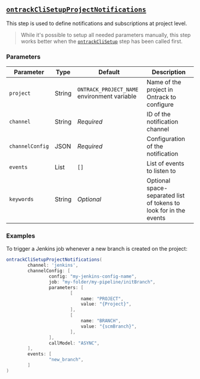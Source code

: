 ## [`ontrackCliSetupProjectNotifications`](ontrackCliSetupProjectNotifications.groovy)

This step is used to define notifications and subscriptions at project level.

> While it's possible to setup all needed parameters manually, this step works better when the [`ontrackCliSetup`](ontrackCliSetup.md) step has been called first.

### Parameters

| Parameter       | Type         | Default                                     | Description                                                       |
|-----------------|--------------|---------------------------------------------|-------------------------------------------------------------------|
| `project`       | String       | `ONTRACK_PROJECT_NAME` environment variable | Name of the project in Ontrack to configure                       |
| `channel`       | String       | _Required_                                  | ID of the notification channel                                    |
| `channelConfig` | JSON         | _Required_                                  | Configuration of the notification                                 |
| `events`        | List<String> | `[]`                                        | List of events to listen to                                       |
| `keywords`      | String       | _Optional_                                  | Optional space-separated list of tokens to look for in the events |

### Examples

To trigger a Jenkins job whenever a new branch is created on the project:

```groovy
ontrackCliSetupProjectNotifications(
        channel: 'jenkins',
        channelConfig: [
                config: "my-jenkins-config-name",
                job: "my-folder/my-pipeline/initBranch",
                parameters: [
                        [
                            name: "PROJECT",
                            value: "{Project}",
                        ],
                        [
                            name: "BRANCH",
                            value: "{scmBranch}",
                        ],
                ],
                callModel: "ASYNC",
        ],
        events: [
                "new_branch",
        ]
)
```
